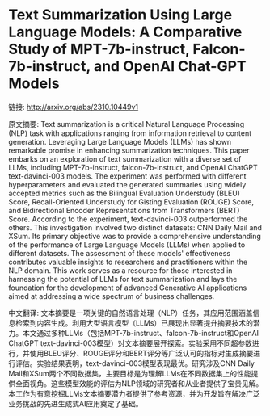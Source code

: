 # Text Summarization Using Large Language Models: A Comparative Study of MPT-7b-instruct, Falcon-7b-instruct, and OpenAI Chat-GPT Models

链接: http://arxiv.org/abs/2310.10449v1

原文摘要:
Text summarization is a critical Natural Language Processing (NLP) task with
applications ranging from information retrieval to content generation.
Leveraging Large Language Models (LLMs) has shown remarkable promise in
enhancing summarization techniques. This paper embarks on an exploration of
text summarization with a diverse set of LLMs, including MPT-7b-instruct,
falcon-7b-instruct, and OpenAI ChatGPT text-davinci-003 models. The experiment
was performed with different hyperparameters and evaluated the generated
summaries using widely accepted metrics such as the Bilingual Evaluation
Understudy (BLEU) Score, Recall-Oriented Understudy for Gisting Evaluation
(ROUGE) Score, and Bidirectional Encoder Representations from Transformers
(BERT) Score. According to the experiment, text-davinci-003 outperformed the
others. This investigation involved two distinct datasets: CNN Daily Mail and
XSum. Its primary objective was to provide a comprehensive understanding of the
performance of Large Language Models (LLMs) when applied to different datasets.
The assessment of these models' effectiveness contributes valuable insights to
researchers and practitioners within the NLP domain. This work serves as a
resource for those interested in harnessing the potential of LLMs for text
summarization and lays the foundation for the development of advanced
Generative AI applications aimed at addressing a wide spectrum of business
challenges.

中文翻译:
文本摘要是一项关键的自然语言处理（NLP）任务，其应用范围涵盖信息检索到内容生成。利用大型语言模型（LLMs）已展现出显著提升摘要技术的潜力。本文通过多种LLMs（包括MPT-7b-instruct、falcon-7b-instruct和OpenAI ChatGPT text-davinci-003模型）对文本摘要展开探索。实验采用不同超参数进行，并使用BLEU评分、ROUGE评分和BERT评分等广泛认可的指标对生成摘要进行评估。实验结果表明，text-davinci-003模型表现最优。研究涉及CNN Daily Mail和XSum两个不同数据集，主要目标是为理解LLMs在不同数据集上的性能提供全面视角。这些模型效能的评估为NLP领域的研究者和从业者提供了宝贵见解。本工作为有意挖掘LLMs文本摘要潜力者提供了参考资源，并为开发旨在解决广泛业务挑战的先进生成式AI应用奠定了基础。
